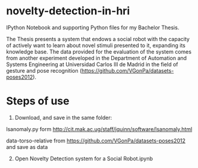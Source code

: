 novelty-detection-in-hri
========================

IPython Notebook and supporting Python files for my Bachelor Thesis.

The Thesis presents a system that endows a social robot with the capacity of actively want to learn about novel stimuli presented to it, expanding its knowledge base. The data provided for the evaluation of the system comes from another experiment developed in the Department of Automation and Systems Engineering at Universidad Carlos III de Madrid in the field of gesture and pose recognition (https://github.com/VGonPa/datasets-poses2012).


Steps of use
========================

1. Download, and save in the same folder: 

lsanomaly.py form http://cit.mak.ac.ug/staff/jquinn/software/lsanomaly.html

data-torso-relative from https://github.com/VGonPa/datasets-poses2012 and save as data

2. Open Novelty Detection system for a Social Robot.ipynb
